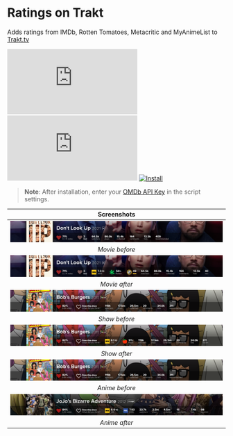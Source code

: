 # Ratings on Trakt

Adds ratings from IMDb, Rotten Tomatoes, Metacritic and MyAnimeList to [Trakt.tv][trakt-link]

[![Version][version-badge]][link]
[![Size][size-badge]][link]
[![Install][install-badge]][download-link]

>**Note**: After installation, enter your [OMDb API Key][omdb-api] in the script settings.

|           Screenshots           |
| :-----------------------------: |
| [![Before][screenshot-1]][link] |
|         _Movie before_          |
| [![After][screenshot-2]][link]  |
|          _Movie after_          |
| [![Before][screenshot-3]][link] |
|          _Show before_          |
| [![After][screenshot-4]][link]  |
|          _Show after_           |
| [![Before][screenshot-5]][link] |
|         _Anime before_          |
| [![After][screenshot-6]][link]  |
|          _Anime after_          |

[trakt-link]: https://trakt.tv/
[link]: #ratings-on-trakt
[omdb-api]: https://www.omdbapi.com/apikey.aspx

[version-badge]: https://flat.badgen.net/runkit/iFelix18/version/iFelix18/Trakt-Userscripts/master/userscripts/meta/ratings-on-trakt.meta.js
[size-badge]: https://flat.badgen.net/badgesize/normal/iFelix18/Trakt-Userscripts/master/userscripts/ratings-on-trakt.user.js
[install-badge]: https://flat.badgen.net/badge/install%20directly%20from/GitHub/blue "Click here!"

[download-link]: https://cdn.jsdelivr.net/gh/iFelix18/Trakt-Userscripts@master/userscripts/ratings-on-trakt.user.js "Click here!"

[screenshot-1]: /docs/screenshots/ratings-on-trakt_movie-before.png?raw=true "Before"
[screenshot-2]: /docs/screenshots/ratings-on-trakt_movie-after.png?raw=true "After"
[screenshot-3]: /docs/screenshots/ratings-on-trakt_show-before.png?raw=true "Before"
[screenshot-4]: /docs/screenshots/ratings-on-trakt_show-after.png?raw=true "After"
[screenshot-5]: /docs/screenshots/ratings-on-trakt_show-before.png?raw=true "Before"
[screenshot-6]: /docs/screenshots/ratings-on-trakt_anime-after.png?raw=true "After"
